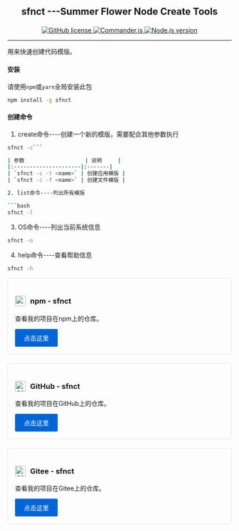 <div style="text-align: center;">
    <h2>
        <p><b>sfnct</b> ---Summer Flower Node Create Tools</p>
    </h2>
    <p>
        <a href="https://github.com/Dr-SummerFlower/sfnct/blob/main/LICENSE">
            <img src="https://img.shields.io/github/license/Dr-SummerFlower/sfnct" alt="GitHub license">
        </a>
        <a href="https://github.com/tj/commander.js">
            <img src="https://img.shields.io/badge/commander.js-11.0.0-blue.svg" alt="Commander.js">
        </a>
        <a href="https://nodejs.org/zh-cn/">
            <img src="https://img.shields.io/badge/node-18.18.0-brightgreen.svg" alt="Node.js version">
        </a>
    </p>
</div>

------------------------------

<p>用来快速创建代码模版。</p>

#### 安装

请使用`npm`或`yarn`全局安装此包

```bash
npm install -g sfnct
```

#### 创建命令

1. create命令----创建一个新的模版，需要配合其他参数执行

```bash
sfnct -c```

| 参数                   | 说明     |
|:---------------------|:-------|
| `sfnct -c -t <name>` | 创建应用模版 |
| `sfnct -c -f <name>` | 创建文件模版 |

2. list命令----列出所有模版

```bash
sfnct -l
```

3. OS命令----列出当前系统信息

```bash
sfnct -o
```

4. help命令----查看帮助信息

```bash
sfnct -h
```

<div style="display: flex; justify-content: space-between; align-items: center; border: 1px solid #e1e4e8; padding: 16px; border-radius: 5px; margin-bottom: 20px;">
  <div style="display: flex; align-items: center;">
    <div style="flex: 1;">
      <h3 style="display: flex; align-items: center;">
        <img src="https://static-production.npmjs.com/b0f1a8318363185cc2ea6a40ac23eeb2.png" alt="npm Logo" style="width: 24px; height: 24px; margin-right: 10px;">
        npm - sfnct  
      </h3>
      <p>查看我的项目在npm上的仓库。</p>
      <a href="https://www.npmjs.com/package/sfnct" style="display: inline-block; padding: 10px 20px; background-color: #0366d6; color: #fff; text-decoration: none; border-radius: 3px;">点击这里</a>
    </div>
  </div> 
</div>

<div style="display: flex; justify-content: space-between; align-items: center; border: 1px solid #e1e4e8; padding: 16px; border-radius: 5px; margin-bottom: 20px;">
  <div style="display: flex; align-items: center;">
    <div style="flex: 1;">
      <h3 style="display: flex; align-items: center;">
        <img src="https://github.githubassets.com/favicons/favicon-dark.png" alt="GitHub Logo" style="width: 24px; height: 24px; margin-right: 10px;">
        GitHub - sfnct  
      </h3>
      <p>查看我的项目在GitHub上的仓库。</p>
      <a href="https://github.com/Dr-SummerFlower/sfnct" style="display: inline-block; padding: 10px 20px; background-color: #0366d6; color: #fff; text-decoration: none; border-radius: 3px;">点击这里</a>
    </div>
  </div> 
</div>

<div style="display: flex; justify-content: space-between; align-items: center; border: 1px solid #e1e4e8; padding: 16px; border-radius: 5px; margin-bottom: 20px;">
  <div style="display: flex; align-items: center;">
    <div style="flex: 1;">
      <h3 style="display: flex; align-items: center;">
        <img src="https://gitee.com/assets/favicon.ico" alt="Gitee Logo" style="width: 24px; height: 24px; margin-right: 10px;">
        Gitee - sfnct
      </h3>
      <p>查看我的项目在Gitee上的仓库。</p>
      <a href="https://gitee.com/Dr_Summerflower/sfnct" style="display: inline-block; padding: 10px 20px; background-color: #0366d6; color: #fff; text-decoration: none; border-radius: 3px;">点击这里</a>
    </div>
  </div>
</div>
